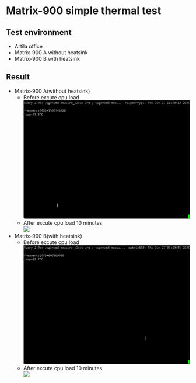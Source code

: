 # Matrix-900 simple thermal test

## Test environment
- Artila office
- Matrix-900 A without heatsink
- Matrix-900 B with heatsink

## Result
- Matrix-900 A(without heatsink)
  - Before excute cpu load  
    ![](Matrix-900A-未跑.png)  
  - After excute cpu load 10 minutes  
    ![](Matrix-900A-跑10min.png)  
- Matrix-900 B(with heatsink)
  - Before excute cpu load  
    ![](Matrix-900B-未跑.png)  
  - After excute cpu load 10 minutes  
    ![](Matrix-900B-跑10min.png)  